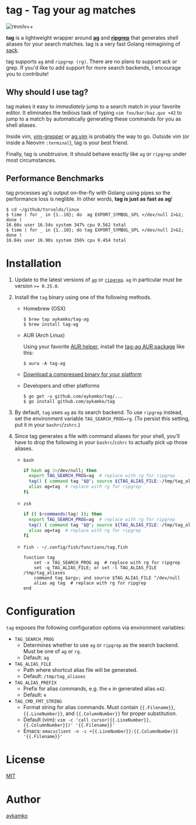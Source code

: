 tag - Tag your ag matches
====
![revolv++](tag.gif)

**tag** is a lightweight wrapper around **[ag](https://github.com/ggreer/the_silver_searcher)** and **[ripgrep](https://github.com/BurntSushi/ripgrep)** that generates shell aliases for your search matches. tag is a very fast Golang reimagining of [sack](https://github.com/sampson-chen/sack).

tag supports `ag` and `ripgrep (rg)`. There are no plans to support ack or grep. If you'd like to add support for more search backends, I encourage you to contribute!

## Why should I use tag?

tag makes it easy to _immediately_ jump to a search match in your favorite editor. It eliminates the tedious task of typing `vim foo/bar/baz.qux +42` to jump to a match by automatically generating these commands for you as shell aliases.

Inside vim, [vim-grepper](https://github.com/mhinz/vim-grepper) or [ag.vim](https://github.com/rking/ag.vim) is probably the way to go. Outside vim (or inside a Neovim `:terminal`), tag is your best friend.

Finally, tag is unobtrusive. It should behave exactly like `ag` or `ripgrep` under most circumstances.

## Performance Benchmarks

tag processes ag's output on-the-fly with Golang using pipes so the performance loss is neglible. In other words, **tag is just as fast as ag**!

```
$ cd ~/github/torvalds/linux
$ time ( for _ in {1..10}; do  ag EXPORT_SYMBOL_GPL >/dev/null 2>&1; done )
16.66s user 16.54s system 347% cpu 9.562 total
$ time ( for _ in {1..10}; do tag EXPORT_SYMBOL_GPL >/dev/null 2>&1; done )
16.84s user 16.90s system 356% cpu 9.454 total
```

# Installation

1. Update to the latest versions of [`ag`](https://github.com/ggreer/the_silver_searcher) or [`ripgrep`](https://github.com/BurntSushi/ripgrep). `ag` in particular must be version `>= 0.25.0`.

1. Install the `tag` binary using one of the following methods.
    - Homebrew (OSX)
      ```
      $ brew tap aykamko/tag-ag
      $ brew install tag-ag
      ```

    - AUR (Arch Linux)

      Using your favorite [AUR helper](https://wiki.archlinux.org/index.php/AUR_helpers), install the [tag-ag AUR package](https://aur.archlinux.org/packages/tag-ag/) like this:
      ```
      $ aura -A tag-ag
      ```

    - [Download a compressed binary for your platform](https://github.com/aykamko/tag/releases)

    - Developers and other platforms
      ```
      $ go get -u github.com/aykamko/tag/...
      $ go install github.com/aykamko/tag
      ```

1. By default, `tag` uses `ag` as its search backend. To use `ripgrep` instead, set the environment variable `TAG_SEARCH_PROG=rg`. (To persist this setting, put it in your `bashrc`/`zshrc`.)

1. Since tag generates a file with command aliases for your shell, you'll have to drop the following in your `bashrc`/`zshrc` to actually pick up those aliases.
    - `bash`
      ```bash
      if hash ag 2>/dev/null; then
        export TAG_SEARCH_PROG=ag  # replace with rg for ripgrep
        tag() { command tag "$@"; source ${TAG_ALIAS_FILE:-/tmp/tag_aliases} 2>/dev/null; }
        alias ag=tag  # replace with rg for ripgrep
      fi
      ```

    - `zsh`
      ```zsh
      if (( $+commands[tag] )); then
        export TAG_SEARCH_PROG=ag  # replace with rg for ripgrep
        tag() { command tag "$@"; source ${TAG_ALIAS_FILE:-/tmp/tag_aliases} 2>/dev/null }
        alias ag=tag  # replace with rg for ripgrep
      fi
      ```

    - `fish - ~/.config/fish/functions/tag.fish`
      ```fish
      function tag
          set -x TAG_SEARCH_PROG ag  # replace with rg for ripgrep
          set -q TAG_ALIAS_FILE; or set -l TAG_ALIAS_FILE /tmp/tag_aliases
          command tag $argv; and source $TAG_ALIAS_FILE ^/dev/null
          alias ag tag  # replace with rg for ripgrep
      end
      ```

# Configuration

`tag` exposes the following configuration options via environment variables:

- `TAG_SEARCH_PROG`
  - Determines whether to use `ag` or `ripgrep` as the search backend. Must be one of `ag` or `rg`.
  - Default: `ag`
- `TAG_ALIAS_FILE`
  - Path where shortcut alias file will be generated.
  - Default: `/tmp/tag_aliases`
- `TAG_ALIAS_PREFIX`
  - Prefix for alias commands, e.g. the `e` in generated alias `e42`.
  - Default: `e`
- `TAG_CMD_FMT_STRING`
  - Format string for alias commands. Must contain `{{.Filename}}`, `{{.LineNumber}}`, and `{{.ColumnNumber}}` for proper substitution.
  - Default (vim): `vim -c 'call cursor({{.LineNumber}}, {{.ColumnNumber}})' '{{.Filename}}'`
  - Emacs: `emacsclient -n -c +{{.LineNumber}}:{{.ColumnNumber}} '{{.Filename}}'`

# License

[MIT](LICENSE)

# Author

[aykamko](https://github.com/aykamko)

